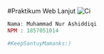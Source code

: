 #Praktikum Web Lanjut
![Ci](https://codeigniter.com/assets/images/ci-logo-big.png)
``` php
Nama: Muhammad Nur Ashiddiqi
NPM : 1857051014

#KeepSantuyMamanks:)
```


